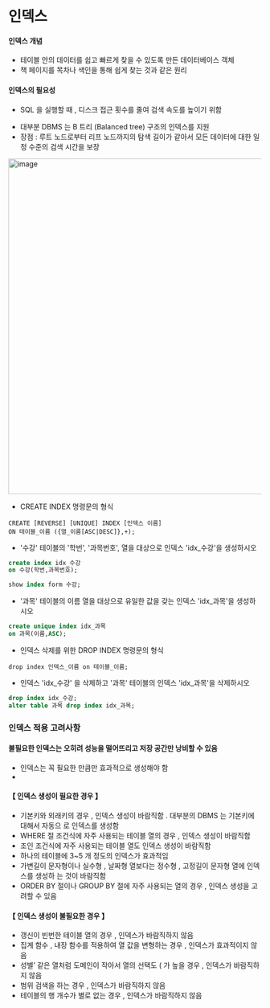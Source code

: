 # 인덱스

#### 인덱스 개념

* 테이블 안의 데이터를 쉽고 빠르게 찾을 수 있도록 만든 데이터베이스 객체
* 책 페이지를 목차나 색인을 통해 쉽게 찾는 것과 같은 원리

#### 인덱스의 필요성

* SQL 을 실행할 때 , 디스크 접근 횟수를 줄여 검색 속도를 높이기 위함
- 대부분 DBMS 는 B 트리 (Balanced tree) 구조의 인덱스를 지원
- 장점 : 루트 노드로부터 리프 노드까지의 탐색 길이가 같아서 모든 데이터에 대한 일정
수준의 검색 시간을 보장

<img width="668" alt="image" src="https://user-images.githubusercontent.com/92145785/195534800-8ba23017-bb7a-4cf4-98cb-87e98b285f80.png">


* CREATE INDEX 명령문의 형식

~~~
CREATE [REVERSE] [UNIQUE] INDEX [인덱스 이름]
ON 테이블_이름 ({열_이름[ASC|DESC]},+);
~~~

* '수강' 테이블의 '학번', '과목번호', 열을 대상으로 인덱스 'idx_수강'을 생성하시오

~~~sql
create index idx_수강
on 수강(학번,과목번호);

show index form 수강;
~~~

* '과목' 테이블의 이름 열을 대상으로 유일한 값을 갖는 인덱스 'idx_과목'을 생성하시오

~~~sql
create unique index idx_과목
on 과목(이름,ASC);
~~~

* 인덱스 삭제를 위한 DROP INDEX 명령문의 형식

~~~
drop index 인덱스_이름 on 테이블_이름;
~~~

* 인덱스 'idx_수강' 을 삭제하고 '과목' 테이블의 인덱스 'idx_과목'을 삭제하시오
~~~sql
drop index idx_수강;
alter table 과목 drop index idx_과목;
~~~

### 인덱스 적용 고려사항

#### 불필요한 인덱스는 오히려 성능을 떨어뜨리고 저장 공간만 낭비할 수 있음

* 인덱스는 꼭 필요한 만큼만 효과적으로 생성해야 함
* 
#### 【 인덱스 생성이 필요한 경우 】
- 기본키와 외래키의 경우 , 인덱스 생성이 바람직함 . 대부분의 DBMS 는 기본키에 대해서 자동으
로 인덱스를 생성함
- WHERE 절 조건식에 자주 사용되는 테이블 열의 경우 , 인덱스 생성이 바람직함
- 조인 조건식에 자주 사용되는 테이블 열도 인덱스 생성이 바람직함
- 하나의 테이블에 3~5 개 정도의 인덱스가 효과적임
- 가변길이 문자형이나 실수형 , 날짜형 열보다는 정수형 , 고정길이 문자형 열에 인덱스를 생성하
는 것이 바람직함
- ORDER BY 절이나 GROUP BY 절에 자주 사용되는 열의 경우 , 인덱스 생성을 고려할 수 있음

#### 【 인덱스 생성이 불필요한 경우 】
- 갱신이 빈번한 테이블 열의 경우 , 인덱스가 바람직하지 않음
- 집계 함수 , 내장 함수를 적용하여 열 값을 변형하는 경우 , 인덱스가 효과적이지 않음
- 성별’ 같은 열처럼 도메인이 작아서 열의 선택도 ( 가 높을 경우 , 인덱스가 바람직하지
않음
- 범위 검색을 하는 경우 , 인덱스가 바람직하지 않음
- 테이블의 행 개수가 별로 없는 경우 , 인덱스가 바람직하지 않음
